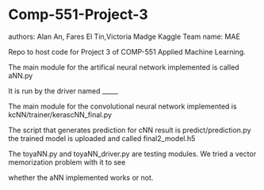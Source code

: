 # Comp-551-Project-3
authors: Alan An, Fares El Tin,Victoria Madge 
Kaggle Team name: MAE

Repo to host code for Project 3 of COMP-551 Applied Machine Learning.

The main module for the artifical neural network implemented is called aNN.py

It is run by the driver named _____

The main module for the convolutional neural network implemented is kcNN/trainer/kerascNN_final.py

The script that generates prediction for cNN result is predict/prediction.py the trained model is uploaded and called
final2_model.h5

The toyaNN.py and toyaNN_driver.py are testing modules. We tried a vector memorization problem with it to see

whether the aNN implemented works or not.

